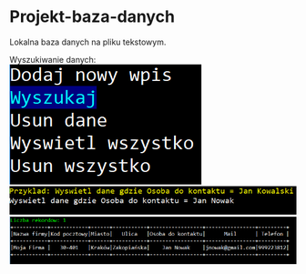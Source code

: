 # Projekt-baza-danych
Lokalna baza danych na pliku tekstowym.

Wyszukiwanie danych:<br>
<img src="https://github.com/mterczynski/Projekt---baza-danych/blob/master/assets/preview.PNG"><br>
<img src="https://github.com/mterczynski/Projekt---baza-danych/blob/master/assets/preview2.PNG"><br>
<img src="https://github.com/mterczynski/Projekt---baza-danych/blob/master/assets/preview3.PNG"><br>
